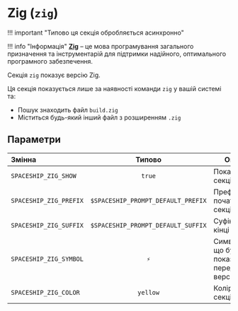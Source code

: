 # Zig (`zig`)

!!! important "Типово ця секція обробляється асинхронно"

!!! info "Інформація"
    [**Zig**](https://www.ziglang.org/) – це мова програмування загального призначення та інструментарій для підтримки надійного, оптимального програмного забезпечення.

Секція `zig` показує версію Zig.

Ця секція показується лише за наявності команди `zig` у вашій системі та:

* Пошук знаходить файл `build.zig`
* Міститься будь-який інший файл з розширенням `.zig`

## Параметри

| Змінна                 |               Типово               | Опис                                    |
|:---------------------- |:----------------------------------:| --------------------------------------- |
| `SPACESHIP_ZIG_SHOW`   |               `true`               | Показувати секцію                       |
| `SPACESHIP_ZIG_PREFIX` | `$SPACESHIP_PROMPT_DEFAULT_PREFIX` | Префікс на початку секції               |
| `SPACESHIP_ZIG_SUFFIX` | `$SPACESHIP_PROMPT_DEFAULT_SUFFIX` | Суфікс в кінці секції                   |
| `SPACESHIP_ZIG_SYMBOL` |                `⚡`                 | Символ, що буде показаний перед версією |
| `SPACESHIP_ZIG_COLOR`  |              `yellow`              | Колір секції                            |
